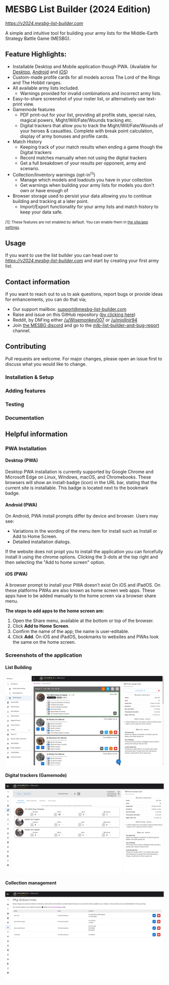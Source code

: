 # MESBG List Builder (2024 Edition)

*https://v2024.mesbg-list-builder.com*

A simple and intuitive tool for building your army lists for the Middle-Earth Strategy Battle Game (MESBG).

## Feature Highlights:

- Installable Desktop and Mobile application though PWA. (Available for [Desktop](#desktop-pwa), [Android](#android-pwa)
  and [iOS](#ios-pwa))
- Custom-made profile cards for all models across The Lord of the Rings and The Hobbit ranges.
- All available army lists included.
  - Warnings provided for invalid combinations and incorrect army lists.
- Easy-to-share screenshot of your roster list, or alternatively use text-print view.
- Gamemode features
  - PDF print-out for your list, providing all profile stats, special rules, magical powers, Might/Will/Fate/Wounds
    tracking etc.
  - Digital trackers that allow you to track the Might/Will/Fate/Wounds of your heroes & casualties. Complete with
    break point
    calculation, display of army bonuses and profile cards.
- Match History
  - Keeping track of your match results when ending a game though the Digital trackers
  - Record matches manually when not using the digital trackers
  - Get a full breakdown of your results per opponent, army and scenario.
- Collection/Inventory warnings (opt-in<sup><small>[1]</small></sup>)
  - Manage which models and loadouts you have in your collection
  - Get warnings when building your army lists for models you don't own or have enough of
- Browser storage used to persist your data allowing you to continue building and tracking at a later point.
  - Import/Export functionality for your army lists and match history to keep your data safe.

<small>_[1]_; These features are not enabled by default. You can enable them
in [the site/app settings](https://v2024.mesbg-list-builder.com/settings).</small>

## Usage

If you want to use the list builder you can head over to *https://v2024.mesbg-list-builder.com* and start by creating
your first army list.

## Contact information

If you want to reach out to us to ask questions, report bugs or provide ideas for enhancements, you can do that via;

- Our support mailbox: support@mesbg-list-builder.com
- Raise and issue on this GitHub
  repository ([by clicking here](https://github.com/avcordaro/mesbg-list-builder-v2024/issues/new?template=Blank+issue))
- Reddit, by DM'ing either [/u/Wisemonkey007](https://www.reddit.com/user/Wisemonkey007)
  or [/u/mjollnir94](https://www.reddit.com/user/mjollnir94/)
- Join [the MESBG discord](https://discord.gg/MZfUgRtV56) and go to
  the [mlb-list-builder-and-bug-report](https://discordapp.com/channels/298528506311213066/1322542459439546368) channel.

## Contributing

Pull requests are welcome. For major changes, please open an issue first to discuss what you would like to change.

### Installation & Setup

### Adding features

### Testing

### Documentation

## Helpful information

### PWA Installation

#### Desktop (PWA)

Desktop PWA installation is currently supported by Google Chrome and Microsoft Edge on Linux, Windows, macOS, and
Chromebooks. These browsers will show an install-badge (icon) in the URL bar, stating that the current site is
installable. This badge is located next to the bookmark badge.

#### Android (PWA)

On Android, PWA install prompts differ by device and browser. Users may see:

- Variations in the wording of the menu item for install such as Install or Add to Home Screen.
- Detailed installation dialogs.

If the website does not propt you to install the application you can forcefully install it using the chrome options.
Clicking the 3-dots at the top right and then selecting the "Add to home screen" option.

#### iOS (PWA)

A browser prompt to install your PWA doesn't exist On iOS and iPadOS. On these platforms PWAs are also known as home
screen web apps. These apps have to be added manually to the home screen via a browser share menu.

**The steps to add apps to the home screen are:**

1. Open the Share menu, available at the bottom or top of the browser.
2. Click **Add to Home Screen**.
3. Confirm the name of the app; the name is user-editable.
4. Click **Add**. On iOS and iPadOS, bookmarks to websites and PWAs look the same on the home screen.

### Screenshots of the application

#### List Building

![Screenshot of the army list building page](./public/screenshots/screenshot-1920x1080.png)

#### Digital trackers (Gamemode)

![Screenshot of the digital trackers](./public/screenshots/screenshot-gamemode-1920x1080.png)

#### Collection management

![Screenshot of the My collection page](./public/screenshots/screenshot-collection-1920x1080.png)

